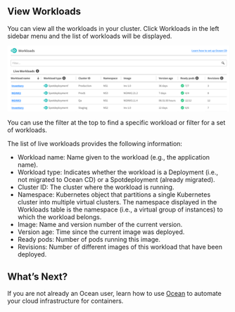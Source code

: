 <meta name="robots" content="noindex">

## View Workloads

You can view all the workloads in your cluster. Click Workloads in the left sidebar menu and the list of workloads will be displayed.

<img src="/ocean-cd/_media/tutorials-workloads-01.png" />

You can use the filter at the top to find a specific workload or filter for a set of workloads.

The list of live workloads provides the following information:
- Workload name: Name given to the workload (e.g., the application name).
- Workload type: Indicates whether the workload is a Deployment (i.e., not migrated to Ocean CD) or a Spotdeployment (already migrated).
- Cluster ID: The cluster where the workload is running.
- Namespace: Kubernetes object that partitions a single Kubernetes cluster into multiple virtual clusters. The namespace displayed in the Workloads table is the namespace (i.e., a virtual group of instances) to which the workload belongs.
- Image: Name and version number of the current version.
- Version age: Time since the current image was deployed.
- Ready pods: Number of pods running this image.
- Revisions: Number of different images of this workload that have been deployed.

## What’s Next?

If you are not already an Ocean user, learn how to use [Ocean](ocean/) to automate your cloud infrastructure for containers.
